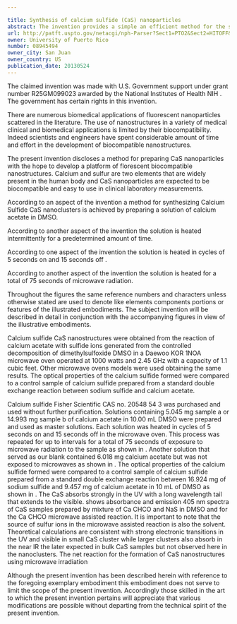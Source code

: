 ```yaml
---

title: Synthesis of calcium sulfide (CaS) nanoparticles
abstract: The invention provides a simple an efficient method for the synthesis of CaS nanoparticles, where a solution of CaAc in DMSO is warmed in a microwave oven.
url: http://patft.uspto.gov/netacgi/nph-Parser?Sect1=PTO2&Sect2=HITOFF&p=1&u=%2Fnetahtml%2FPTO%2Fsearch-adv.htm&r=1&f=G&l=50&d=PALL&S1=08945494&OS=08945494&RS=08945494
owner: University of Puerto Rico
number: 08945494
owner_city: San Juan
owner_country: US
publication_date: 20130524
---
```

The claimed invention was made with U.S. Government support under grant number R25GM099023 awarded by the National Institutes of Health NIH . The government has certain rights in this invention.

There are numerous biomedical applications of fluorescent nanoparticles scattered in the literature. The use of nanostructures in a variety of medical clinical and biomedical applications is limited by their biocompatibility. Indeed scientists and engineers have spent considerable amount of time and effort in the development of biocompatible nanostructures.

The present invention discloses a method for preparing CaS nanoparticles with the hope to develop a platform of florescent biocompatible nanostructures. Calcium and sulfur are two elements that are widely present in the human body and CaS nanoparticles are expected to be biocompatible and easy to use in clinical laboratory measurements.

According to an aspect of the invention a method for synthesizing Calcium Sulfide CaS nanoclusters is achieved by preparing a solution of calcium acetate in DMSO.

According to another aspect of the invention the solution is heated intermittently for a predetermined amount of time.

According to one aspect of the invention the solution is heated in cycles of 5 seconds on and 15 seconds off .

According to another aspect of the invention the solution is heated for a total of 75 seconds of microwave radiation.

Throughout the figures the same reference numbers and characters unless otherwise stated are used to denote like elements components portions or features of the illustrated embodiments. The subject invention will be described in detail in conjunction with the accompanying figures in view of the illustrative embodiments.

Calcium sulfide CaS nanostructures were obtained from the reaction of calcium acetate with sulfide ions generated from the controlled decomposition of dimethylsulfoxide DMSO in a Daewoo KOR 1NOA microwave oven operated at 1000 watts and 2.45 GHz with a capacity of 1.1 cubic feet. Other microwave ovens models were used obtaining the same results. The optical properties of the calcium sulfide formed were compared to a control sample of calcium sulfide prepared from a standard double exchange reaction between sodium sulfide and calcium acetate.

Calcium sulfide Fisher Scientific CAS no. 20548 54 3 was purchased and used without further purification. Solutions containing 5.045 mg sample a or 14.993 mg sample b of calcium acetate in 10.00 mL DMSO were prepared and used as master solutions. Each solution was heated in cycles of 5 seconds on and 15 seconds off in the microwave oven. This process was repeated for up to intervals for a total of 75 seconds of exposure to microwave radiation to the sample as shown in . Another solution that served as our blank contained 6.018 mg calcium acetate but was not exposed to microwaves as shown in . The optical properties of the calcium sulfide formed were compared to a control sample of calcium sulfide prepared from a standard double exchange reaction between 16.924 mg of sodium sulfide and 9.457 mg of calcium acetate in 10 mL of DMSO as shown in . The CaS absorbs strongly in the UV with a long wavelength tail that extends to the visible. shows absorbance and emission 405 nm spectra of CaS samples prepared by mixture of Ca CHCO and NaS in DMSO and for the Ca CHCO microwave assisted reaction. It is important to note that the source of sulfur ions in the microwave assisted reaction is also the solvent. Theoretical calculations are consistent with strong electronic transitions in the UV and visible in small CaS cluster while larger clusters also absorb in the near IR the later expected in bulk CaS samples but not observed here in the nanoclusters. The net reaction for the formation of CaS nanostructures using microwave irradiation 

Although the present invention has been described herein with reference to the foregoing exemplary embodiment this embodiment does not serve to limit the scope of the present invention. Accordingly those skilled in the art to which the present invention pertains will appreciate that various modifications are possible without departing from the technical spirit of the present invention.


